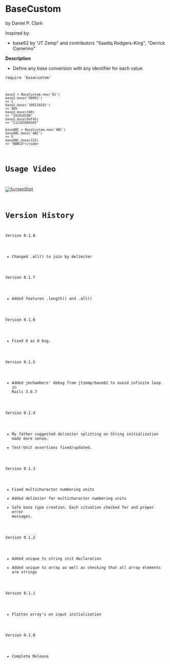 # BaseCustom
by Daniel P. Clark

Inspired by:
* base62 by "JT Zemp" and contributors "Saadiq Rodgers-King", "Derrick Camerino"

**Description**
* Define any base conversion with any identifier for each value.


<code>require 'basecustom'
    
    base2 = BaseCustom.new('01')
    base2.base('00001')
    => 1
    base2.base('100110101')
    => 309
    base2.base(340)
    => "101010100"
    base2.base(0xF45)
    => "111101000101"
    
    baseABC = BaseCustom.new('ABC')
    baseABC.base('ABC')
    => 5
    baseABC.base(123)
    => "BBBCA"</code>


# Usage Video

[![ScreenShot](http://img.youtube.com/vi/b7TdvicxIrs/0.jpg)](http://www.youtube.com/embed/b7TdvicxIrs)

# Version History

Version 0.1.8
* Changed .all() to join by delimiter

Version 0.1.7
* Added features .length() and .all()

Version 0.1.6
* Fixed 0 as 0 bug.

Version 0.1.5
* Added jmchambers' debug from jtzemp/base62 to avoid infinite loop in Rails 3.0.7

Version 0.1.4
* My father suggested delimiter splitting on String initialization made more sense.
* Test-Unit assertions fixed/updated.

Version 0.1.3
* Fixed multicharacter numbering units
* Added delimiter for multicharacter numbering units
* Safe base type creation.  Each situation checked for and proper error messages.

Version 0.1.2
* Added unique to string init declaration
* Added unique to array as well as checking that all array elements are strings

Version 0.1.1
* Flatten array's on input initialization

Version 0.1.0
* Complete Release
